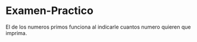 # Examen-Practico
El de los numeros primos funciona al indicarle cuantos numero quieren que imprima.
